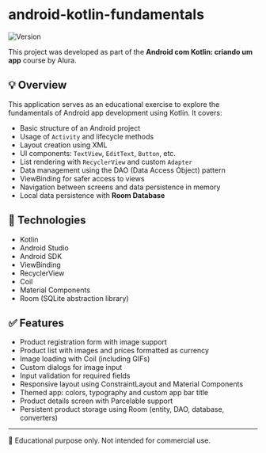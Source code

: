 # android-kotlin-fundamentals
![Version](https://img.shields.io/badge/version-v1.1.0-green)

This project was developed as part of the **Android com Kotlin: criando um app** course by Alura.

## 💡 Overview

This application serves as an educational exercise to explore the fundamentals of Android app development using Kotlin. It covers:

- Basic structure of an Android project
- Usage of `Activity` and lifecycle methods
- Layout creation using XML
- UI components: `TextView`, `EditText`, `Button`, etc.
- List rendering with `RecyclerView` and custom `Adapter`
- Data management using the DAO (Data Access Object) pattern
- ViewBinding for safer access to views
- Navigation between screens and data persistence in memory
- Local data persistence with **Room Database**

## 🚀 Technologies

- Kotlin
- Android Studio
- Android SDK
- ViewBinding
- RecyclerView
- Coil
- Material Components
- Room (SQLite abstraction library)

## ✅ Features

- Product registration form with image support
- Product list with images and prices formatted as currency
- Image loading with Coil (including GIFs)
- Custom dialogs for image input
- Input validation for required fields
- Responsive layout using ConstraintLayout and Material Components
- Themed app: colors, typography and custom app bar title
- Product details screen with Parcelable support
- Persistent product storage using Room (entity, DAO, database, converters) 

---

📘 Educational purpose only. Not intended for commercial use.
